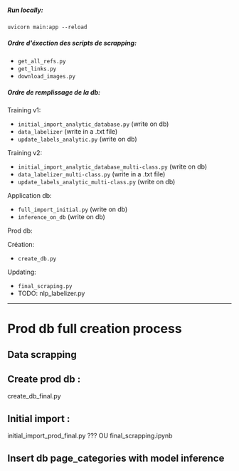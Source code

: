 ##### Run locally:

`uvicorn main:app --reload`

##### Ordre d'éxection des scripts de scrapping:

- `get_all_refs.py`
- `get_links.py`
- `download_images.py`

##### Ordre de remplissage de la db:

Training v1:

- `initial_import_analytic_database.py` (write on db)
- `data_labelizer` (write in a .txt file)
- `update_labels_analytic.py` (write on db)

Training v2:

- `initial_import_analytic_database_multi-class.py` (write on db)
- `data_labelizer_multi-class.py` (write in a .txt file)
- `update_labels_analytic_multi-class.py` (write on db)

Application db:

- `full_import_initial.py` (write on db)
- `inference_on_db` (write on db)

Prod db:

Création:

- `create_db.py`

Updating:

- `final_scraping.py`
- TODO: nlp_labelizer.py

---

# Prod db full creation process

## Data scrapping

## Create prod db :

create_db_final.py

## Initial import :

initial_import_prod_final.py ??? OU final_scrapping.ipynb

## Insert db page_categories with model inference

